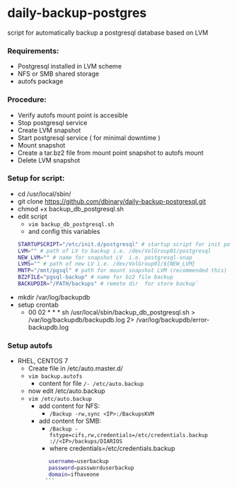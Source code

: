 # daily-backup-postgres
script for automatically backup a postgresql database based on LVM

### Requirements:
* Postgresql installed in LVM scheme
* NFS or SMB shared storage
* autofs package

### Procedure:
* Verify autofs mount point is accesible
* Stop postgresql service
* Create LVM snapshot
* Start postgresql service ( for minimal downtime )
* Mount snapshot
* Create a tar.bz2 file from mount point snapshot to autofs mount
* Delete LVM snapshot

### Setup for script:
* cd /usr/local/sbin/
* git clone https://github.com/dbinary/daily-backup-postgresql.git
* chmod +x backup_db_postgresql.sh
* edit script
    * `vim backup_db_postgresql.sh`
    * and config this variables
    ```bash
    STARTUPSCRIPT="/etc/init.d/postgresql" # startup script for init postgresql
    LVM="" # path of LV to backup i.e. /dev/VolGroup01/postgresql
    NEW_LVM="" # name for snapshot LV  i.e. postgresql-snap
    LVMS="" # path of new LV i.e. /dev/VolGroup01/${NEW_LVM}
    MNTP="/mnt/pgsql" # path for mount snapshot LVM (recommended this)
    BZ2FILE="pgsql-backup" # name for bz2 file backup
    BACKUPDIR="/PATH/backups" # remote dir  for store backup`
    ```
* mkdir /var/log/backupdb
* setup crontab
    * 00 02 * * * sh /usr/local/sbin/backup_db_postgresql.sh > /var/log/backupdb/backupdb.log 2> /var/log/backupdb/error-backupdb.log

### Setup autofs
* RHEL, CENTOS 7
    * Create file in /etc/auto.master.d/
    * `vim backup.autofs`
        * content for file `/- /etc/auto.backup`
    * now edit /etc/auto.backup
    * `vim /etc/auto.backup`
        * add content for NFS: 
            * `/Backup -rw,sync <IP>:/BackupsKVM`
        * add content for SMB: 
            * `/Backup -fstype=cifs,rw,credentials=/etc/credentials.backup ://<IP>/backups/DIARIOS`
            * where credentials=/etc/credentials.backup 
            ```bash
               username=userbackup
               password=passworduserbackup
               domain=ifhaveone
              ```


